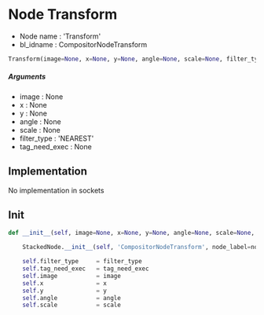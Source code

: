 # Node Transform

- Node name : 'Transform'
- bl_idname : CompositorNodeTransform


``` python
Transform(image=None, x=None, y=None, angle=None, scale=None, filter_type='NEAREST', tag_need_exec=None, node_label=None, node_color=None)
```
##### Arguments

- image : None
- x : None
- y : None
- angle : None
- scale : None
- filter_type : 'NEAREST'
- tag_need_exec : None

## Implementation

No implementation in sockets

## Init

``` python
def __init__(self, image=None, x=None, y=None, angle=None, scale=None, filter_type='NEAREST', tag_need_exec=None, node_label=None, node_color=None):

    StackedNode.__init__(self, 'CompositorNodeTransform', node_label=node_label, node_color=node_color)

    self.filter_type     = filter_type
    self.tag_need_exec   = tag_need_exec
    self.image           = image
    self.x               = x
    self.y               = y
    self.angle           = angle
    self.scale           = scale
```
